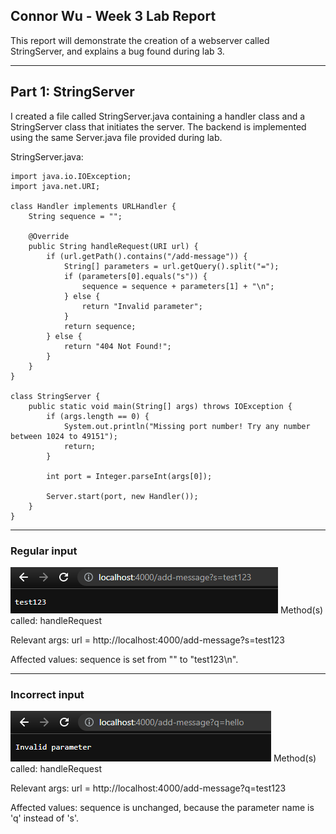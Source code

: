 ## Connor Wu - Week 3 Lab Report

This report will demonstrate the creation of a webserver called StringServer,
and explains a bug found during lab 3.

---

## Part 1: StringServer

I created a file called StringServer.java containing a handler class and a StringServer class that initiates the server. The backend is implemented using the same Server.java file provided during lab.

StringServer.java:

```
import java.io.IOException;
import java.net.URI;

class Handler implements URLHandler {
    String sequence = "";

    @Override
    public String handleRequest(URI url) {
        if (url.getPath().contains("/add-message")) {
            String[] parameters = url.getQuery().split("=");
            if (parameters[0].equals("s")) {
                sequence = sequence + parameters[1] + "\n";
            } else {
                return "Invalid parameter";
            }
            return sequence;
        } else {
            return "404 Not Found!";
        }
    }
}

class StringServer {
    public static void main(String[] args) throws IOException {
        if (args.length == 0) {
            System.out.println("Missing port number! Try any number between 1024 to 49151");
            return;
        }

        int port = Integer.parseInt(args[0]);

        Server.start(port, new Handler());
    }
}
```

---

### Regular input

![image](assets/report-2/test123.PNG)
Method(s) called: handleRequest

Relevant args: url = http://localhost:4000/add-message?s=test123

Affected values: sequence is set from "" to "test123\n".

---

### Incorrect input

![image](assets/report-2/hello.PNG)
Method(s) called: handleRequest

Relevant args: url = http://localhost:4000/add-message?q=test123

Affected values: sequence is unchanged, because the parameter name is 'q' instead of 's'.
